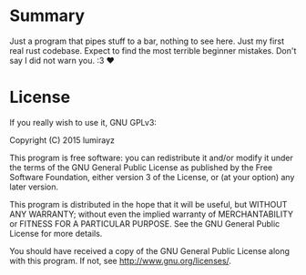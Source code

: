 Summary
=======
Just a program that pipes stuff to a bar, nothing to see here. Just my first real rust codebase.
Expect to find the most terrible beginner mistakes. Don't say I did not warn you. :3 ♥

License
=======
If you really wish to use it, GNU GPLv3:

Copyright (C) 2015 lumirayz

This program is free software: you can redistribute it and/or modify
it under the terms of the GNU General Public License as published by
the Free Software Foundation, either version 3 of the License, or
(at your option) any later version.

This program is distributed in the hope that it will be useful,
but WITHOUT ANY WARRANTY; without even the implied warranty of
MERCHANTABILITY or FITNESS FOR A PARTICULAR PURPOSE.  See the
GNU General Public License for more details.

You should have received a copy of the GNU General Public License
along with this program.  If not, see <http://www.gnu.org/licenses/>.
